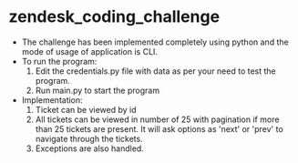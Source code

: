 # zendesk_coding_challenge
- The challenge has been implemented completely using python and the mode of usage of application is CLI.
- To run the program:
  1. Edit the credentials.py file with data as per your need to test the program.
  2. Run main.py to start the program
- Implementation:
  1. Ticket can be viewed by id
  2. All tickets can be viewed in number of 25 with pagination if more than 25 tickets are present. It will ask options as 'next' or 'prev' to navigate through the      tickets.
  3. Exceptions are also handled.
